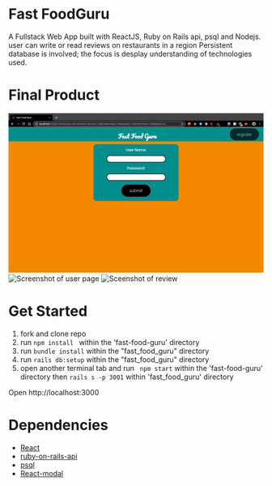 Fast FoodGuru
=====================
A Fullstack Web App built with ReactJS, Ruby on Rails api, psql and Nodejs. user can write or read reviews on restaurants in a region 
Persistent database is involved; the focus is desplay understanding of technologies used.

Final Product
=====================
![`Screenshot of login page`](docs/loginPage.png)
![`Screenshot of user page`]() 
![`Sceenshot of review`]()


Get Started
=====================
1. fork and clone repo
2.  run  ```npm install ``` within the 'fast-food-guru' directory
3. run ```bundle install``` within the "fast_food_guru" directory
4. run ``` rails db:setup ``` within the "fast_food_guru" directory
5. open another terminal tab and run ``` npm start```  within the 'fast-food-guru' directory then ```rails s -p 3001``` within 'fast_food_guru' directory 

Open http://localhost:3000 


Dependencies
=====================

* [React](https://reactjs.org/)
* [ruby-on-rails-api](https://www.npmjs.com/package/webpack)
* [psql](https://github.com/babel/babel-loader)
* [React-modal](https://github.com/webpack/webpack-dev-server)
